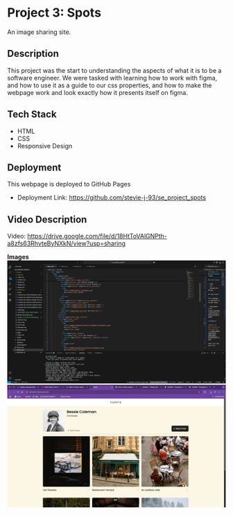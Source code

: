 # Project 3: Spots

An image sharing site.

## Description

This project was the start to understanding the aspects of what it is to be a software engineer. We were tasked with learning how to work with figma, and how to use it as a guide to our css properties, and how to make the webpage work and look exactly how it presents itself on figma.

## Tech Stack

- HTML
- CSS
- Responsive Design

## Deployment

This webpage is deployed to GitHub Pages

- Deployment Link: https://github.com/stevie-j-93/se_project_spots

## Video Description

Video: https://drive.google.com/file/d/18HtToVAlGNPth-a8zfs63RhvteByNXkN/view?usp=sharing

**Images**
![photo of the HTML on VS code](./images/C44BF3DC-C61D-44ED-86B0-BBBCCFABD80D.jpeg)
![photo of plus button on the website](./images/BA5329F8-2544-4605-86A5-0C36587695F7.jpeg)

